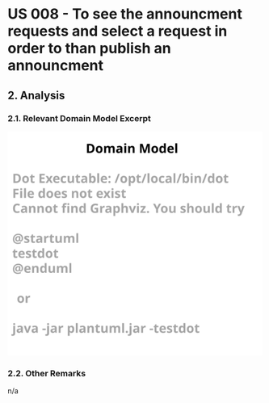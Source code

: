 # US 008 - To see the announcment requests and select a request in order to than publish an announcment


## 2. Analysis

### 2.1. Relevant Domain Model Excerpt 

![Domain Model](svg/us006-domain-model.svg)

### 2.2. Other Remarks

n/a